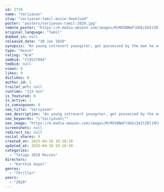 ```yaml
---
id: 2739
name: "Variyavan"
slug: "variyavan-tamil-movie-download"
poster: "posters/variyavan-tamil-2020.jpg"
remote_poster: "https://m.media-amazon.com/images/M/MV5BNmFlOGEzZmItZDliMC00MjI5LTgyY2ItNDFlYzBkNGE3NjRjXkEyXkFqcGdeQXVyNTM3MDMyMDQ@._V1_SX300.jpg"
original_language: "Tamil"
dubbed_in: null
released_date: "30 Jan 2020"
synopsis: "An young introvert youngster, get possessed by the man he accidentally killed, who tries to fulfil all his needs with the introverts body."
type: "movie"
rating: "N/A"
imdbid: "tt9537894"
tmdbid: null
views: 0
likes: 0
dislikes: 0
author_id: 1
trailer_url: null
runtime: "115 min"
is_featured: 0
is_active: 1
is_comingsoon: 0
seo_title: "Variyavan"
seo_description: "An young introvert youngster, get possessed by the man he accidentally killed, who tries to fulfil all his needs with the introverts body."
seo_keywords: "\"Variyavan\""
seo_image: "https://m.media-amazon.com/images/M/MV5BNmFlOGEzZmItZDliMC00MjI5LTgyY2ItNDFlYzBkNGE3NjRjXkEyXkFqcGdeQXVyNTM3MDMyMDQ@._V1_SX300.jpg"
screenshots: null
redirect_to: null
social_shares: 0
created_at: 2025-04-10 19:18:30
updated_at: 2025-04-10 19:18:30
categories:
  - "Telugu 2020 Movies"
directors:
  - "Karthik Gopal"
genres:
  - "Thriller"
years:
  - "2020"
---
```

